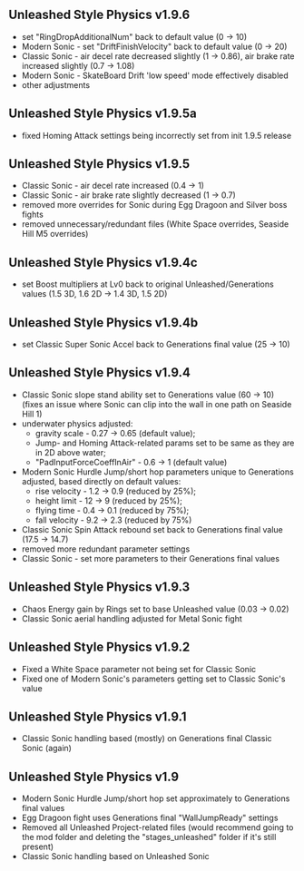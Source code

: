 ## Unleashed Style Physics v1.9.6
- set "RingDropAdditionalNum" back to default value (0 → 10)
- Modern Sonic - set "DriftFinishVelocity" back to default value (0 → 20)
- Classic Sonic - air decel rate decreased slightly (1 → 0.86), air brake rate increased slightly (0.7 → 1.08)
- Modern Sonic - SkateBoard Drift 'low speed' mode effectively disabled
- other adjustments

## Unleashed Style Physics v1.9.5a
- fixed Homing Attack settings being incorrectly set from init 1.9.5 release

## Unleashed Style Physics v1.9.5
- Classic Sonic - air decel rate increased (0.4 → 1)
- Classic Sonic - air brake rate slightly decreased (1 → 0.7)
- removed more overrides for Sonic during Egg Dragoon and Silver boss fights
- removed unnecessary/redundant files (White Space overrides, Seaside Hill M5 overrides)

## Unleashed Style Physics v1.9.4c
- set Boost multipliers at Lv0 back to original Unleashed/Generations values (1.5 3D, 1.6 2D → 1.4 3D, 1.5 2D)

## Unleashed Style Physics v1.9.4b
- set Classic Super Sonic Accel back to Generations final value (25 → 10)

## Unleashed Style Physics v1.9.4
- Classic Sonic slope stand ability set to Generations value (60 → 10) (fixes an issue where Sonic can clip into the wall in one path on Seaside Hill 1)
- underwater physics adjusted:
  - gravity scale - 0.27 → 0.65 (default value);
  - Jump- and Homing Attack-related params set to be same as they are in 2D above water;
  - "PadInputForceCoeffInAir" - 0.6 → 1 (default value)
- Modern Sonic Hurdle Jump/short hop parameters unique to Generations adjusted, based directly on default values:
  - rise velocity - 1.2 → 0.9 (reduced by 25%);
  - height limit - 12 → 9 (reduced by 25%);
  - flying time - 0.4 → 0.1 (reduced by 75%);
  - fall velocity - 9.2 → 2.3 (reduced by 75%)
- Classic Sonic Spin Attack rebound set back to Generations final value (17.5 → 14.7)
- removed more redundant parameter settings
- Classic Sonic - set more parameters to their Generations final values

## Unleashed Style Physics v1.9.3
- Chaos Energy gain by Rings set to base Unleashed value (0.03 → 0.02)
- Classic Sonic aerial handling adjusted for Metal Sonic fight

## Unleashed Style Physics v1.9.2
- Fixed a White Space parameter not being set for Classic Sonic
- Fixed one of Modern Sonic's parameters getting set to Classic Sonic's value

## Unleashed Style Physics v1.9.1
- Classic Sonic handling based (mostly) on Generations final Classic Sonic (again)

## Unleashed Style Physics v1.9
- Modern Sonic Hurdle Jump/short hop set approximately to Generations final values
- Egg Dragoon fight uses Generations final "WallJumpReady" settings
- Removed all Unleashed Project-related files (would recommend going to the mod folder and deleting the "stages_unleashed" folder if it's still present)
- Classic Sonic handling based on Unleashed Sonic

